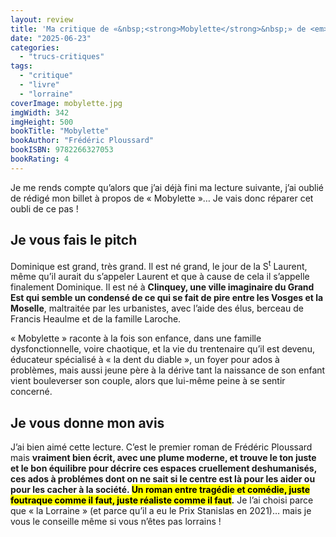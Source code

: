 ```yaml
---
layout: review
title: 'Ma critique de «&nbsp;<strong>Mobylette</strong>&nbsp;» de <em>Frédéric Ploussard</em>'
date: "2025-06-23"
categories: 
  - "trucs-critiques"
tags: 
  - "critique"
  - "livre"
  - "lorraine"
coverImage: mobylette.jpg
imgWidth: 342
imgHeight: 500
bookTitle: "Mobylette"
bookAuthor: "Frédéric Ploussard"
bookISBN: 9782266327053            
bookRating: 4
---
```


<p>Je me rends compte qu’alors que j’ai déjà fini ma lecture suivante, j’ai oublié de rédigé mon billet à propos de «&nbsp;Mobylette&nbsp;»… Je vais donc réparer cet oubli de ce pas&nbsp;!</p>

<h2>Je vous fais le pitch</h2>
<p>Dominique est grand, très grand. Il est né grand, le jour de la S<sup>t</sup> Laurent, même qu’il aurait du s’appeler Laurent et que à cause de cela il s’appelle finalement Dominique. Il est né à <strong>Clinquey, une ville imaginaire du Grand Est qui semble un condensé de ce qui se fait de pire entre les Vosges et la Moselle</strong>, maltraitée par les urbanistes, avec l’aide des élus, berceau de Francis Heaulme et de la famille Laroche.</p>
<p>«&nbsp;Mobylette » raconte à la fois son enfance, dans une famille dysfonctionnelle, voire chaotique, et la vie du trentenaire qu’il est devenu, éducateur spécialisé à «&nbsp;la dent du diable&nbsp;», un foyer pour ados à problèmes, mais aussi jeune père à la dérive tant la naissance de son enfant vient bouleverser son couple, alors que lui-même peine à se sentir concerné.</p>

<h2>Je vous donne mon avis</h2>
<p>J’ai bien aimé cette lecture. C’est le premier roman de Frédéric Ploussard mais <strong>vraiment bien écrit, avec une plume moderne, et trouve le ton juste et le bon équilibre pour décrire ces espaces cruellement deshumanisés, ces ados à problémes dont on ne sait si le centre est là pour les aider ou pour les cacher à la société. <mark>Un roman entre tragédie et comédie, juste foutraque comme il faut, juste réaliste comme il faut</mark>.</strong> Je l’ai choisi parce que «&nbsp;la Lorraine&nbsp;» (et parce qu’il a eu le Prix Stanislas en 2021)… mais je vous le conseille même si vous n’êtes pas lorrains&nbsp;!</p>
